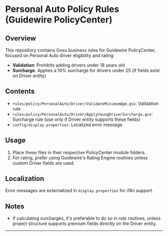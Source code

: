 # Personal Auto Policy Rules (Guidewire PolicyCenter)

## Overview
This repository contains Gosu business rules for Guidewire PolicyCenter, focused on Personal Auto driver eligibility and rating:
- **Validation**: Prohibits adding drivers under 18 years old
- **Surcharge**: Applies a 10% surcharge for drivers under 25 (if fields exist on Driver entity)

## Contents
- `rules/policy/PersonalAuto/Driver/ValidateMinimumAge.gsx`: Validation rule
- `rules/policy/PersonalAuto/Driver/ApplyYoungDriverSurcharge.gsx`: Surcharge rule (use only if Driver entity supports these fields)
- `config/display.properties`: Localized error message

## Usage
1. Place these files in their respective PolicyCenter module folders.
2. For rating, prefer using Guidewire's Rating Engine routines unless custom Driver fields are used.

## Localization
Error messages are externalized in `display.properties` for i18n support.

## Notes
- If calculating surcharges, it's preferable to do so in rate routines, unless project structure supports premium fields directly on the Driver entity.

---
